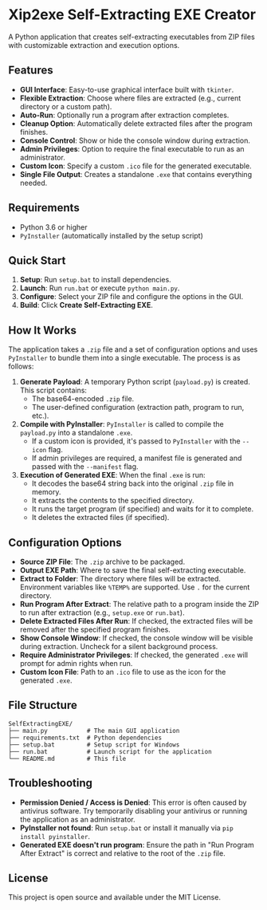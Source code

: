 # Xip2exe Self-Extracting EXE Creator

A Python application that creates self-extracting executables from ZIP files with customizable extraction and execution options.

## Features

-   **GUI Interface**: Easy-to-use graphical interface built with `tkinter`.
-   **Flexible Extraction**: Choose where files are extracted (e.g., current directory or a custom path).
-   **Auto-Run**: Optionally run a program after extraction completes.
-   **Cleanup Option**: Automatically delete extracted files after the program finishes.
-   **Console Control**: Show or hide the console window during extraction.
-   **Admin Privileges**: Option to require the final executable to run as an administrator.
-   **Custom Icon**: Specify a custom `.ico` file for the generated executable.
-   **Single File Output**: Creates a standalone `.exe` that contains everything needed.

## Requirements

-   Python 3.6 or higher
-   `PyInstaller` (automatically installed by the setup script)

## Quick Start

1.  **Setup**: Run `setup.bat` to install dependencies.
2.  **Launch**: Run `run.bat` or execute `python main.py`.
3.  **Configure**: Select your ZIP file and configure the options in the GUI.
4.  **Build**: Click **Create Self-Extracting EXE**.

## How It Works

The application takes a `.zip` file and a set of configuration options and uses `PyInstaller` to bundle them into a single executable. The process is as follows:

1.  **Generate Payload**: A temporary Python script (`payload.py`) is created. This script contains:
    -   The base64-encoded `.zip` file.
    -   The user-defined configuration (extraction path, program to run, etc.).
2.  **Compile with PyInstaller**: `PyInstaller` is called to compile the `payload.py` into a standalone `.exe`.
    -   If a custom icon is provided, it's passed to `PyInstaller` with the `--icon` flag.
    -   If admin privileges are required, a manifest file is generated and passed with the `--manifest` flag.
3.  **Execution of Generated EXE**: When the final `.exe` is run:
    -   It decodes the base64 string back into the original `.zip` file in memory.
    -   It extracts the contents to the specified directory.
    -   It runs the target program (if specified) and waits for it to complete.
    -   It deletes the extracted files (if specified).

## Configuration Options

-   **Source ZIP File**: The `.zip` archive to be packaged.
-   **Output EXE Path**: Where to save the final self-extracting executable.
-   **Extract to Folder**: The directory where files will be extracted. Environment variables like `%TEMP%` are supported. Use `.` for the current directory.
-   **Run Program After Extract**: The relative path to a program inside the ZIP to run after extraction (e.g., `setup.exe` or `run.bat`).
-   **Delete Extracted Files After Run**: If checked, the extracted files will be removed after the specified program finishes.
-   **Show Console Window**: If checked, the console window will be visible during extraction. Uncheck for a silent background process.
-   **Require Administrator Privileges**: If checked, the generated `.exe` will prompt for admin rights when run.
-   **Custom Icon File**: Path to an `.ico` file to use as the icon for the generated `.exe`.

## File Structure

```
SelfExtractingEXE/
├── main.py           # The main GUI application
├── requirements.txt  # Python dependencies
├── setup.bat         # Setup script for Windows
├── run.bat           # Launch script for the application
└── README.md         # This file
```

## Troubleshooting

-   **Permission Denied / Access is Denied**: This error is often caused by antivirus software. Try temporarily disabling your antivirus or running the application as an administrator.
-   **PyInstaller not found**: Run `setup.bat` or install it manually via `pip install pyinstaller`.
-   **Generated EXE doesn't run program**: Ensure the path in "Run Program After Extract" is correct and relative to the root of the `.zip` file.

## License

This project is open source and available under the MIT License.
